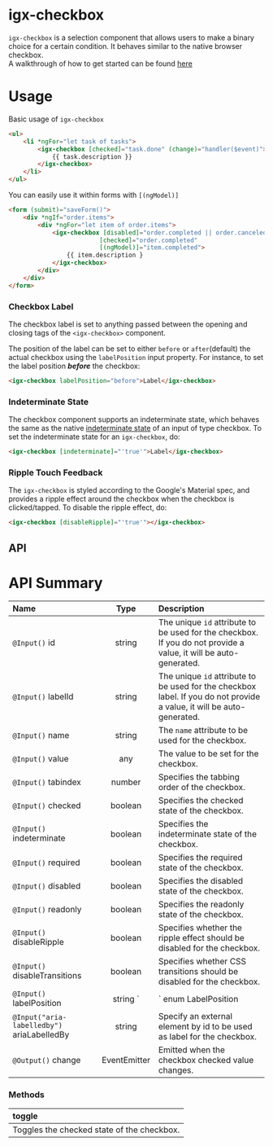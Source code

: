 # igx-checkbox

`igx-checkbox` is a selection component that allows users to make a binary choice for a certain condition. It behaves similar to the native browser checkbox.  
A walkthrough of how to get started can be found [here](https://www.infragistics.com/products/ignite-ui-angular/angular/components/checkbox.html)

# Usage

Basic usage of `igx-checkbox`

```html
<ul>
    <li *ngFor="let task of tasks">
        <igx-checkbox [checked]="task.done" (change)="handler($event)">
            {{ task.description }}
        </igx-checkbox>
    </li>
</ul>
```

You can easily use it within forms with `[(ngModel)]`

```html
<form (submit)="saveForm()">
    <div *ngIf="order.items">
        <div *ngFor="let item of order.items">
            <igx-checkbox [disabled]="order.completed || order.canceled"
                         [checked]="order.completed"
                         [(ngModel)]="item.completed">
                {{ item.description }
            </igx-checkbox>
        </div>
    </div>
</form>
```

### Checkbox Label

The checkbox label is set to anything passed between the opening and closing tags of the `<igx-checkbox>` component.

The position of the label can be set to either `before` or `after`(default) the actual checkbox using the `labelPosition` input property. For instance, to set the label position ___before___ the checkbox:

```html
<igx-checkbox labelPosition="before">Label</igx-checkbox>
```

### Indeterminate State

The checkbox component supports an indeterminate state, which behaves the same as the native [indeterminate state](https://developer.mozilla.org/en-US/docs/Web/CSS/:indeterminate) of an input of type checkbox.
To set the indeterminate state for an `igx-checkbox`, do:

```html
<igx-checkbox [indeterminate]="'true'">Label</igx-checkbox>
```

### Ripple Touch Feedback

The `igx-checkbox` is styled according to the Google's Material spec, and provides a ripple effect around the checkbox when the checkbox is clicked/tapped.
To disable the ripple effect, do:

```html
<igx-checkbox [disableRipple]="'true'"></igx-checkbox>
```

## API

# API Summary
| Name   |      Type      |  Description |
|:----------|:-------------:|:------|
| `@Input()` id |    string   | The unique `id` attribute to be used for the checkbox. If you do not provide a value, it will be auto-generated. |
| `@Input()` labelId |    string   | The unique `id` attribute to be used for the checkbox label. If you do not provide a value, it will be auto-generated. |
| `@Input()` name |  string | The `name` attribute to be used for the checkbox. |
| `@Input()` value | any | The value to be set for the checkbox. |
| `@Input()` tabindex | number | Specifies the tabbing order of the checkbox. |
| `@Input()` checked | boolean | Specifies the checked state of the checkbox. |
| `@Input()` indeterminate | boolean | Specifies the indeterminate state of the checkbox. |
| `@Input()` required | boolean | Specifies the required state of the checkbox. |
| `@Input()` disabled | boolean | Specifies the disabled state of the checkbox. |
| `@Input()` readonly | boolean | Specifies the readonly state of the checkbox. |
| `@Input()` disableRipple | boolean | Specifies whether the ripple effect should be disabled for the checkbox. |
| `@Input()` disableTransitions | boolean | Specifies whether CSS transitions should be disabled for the checkbox. |
| `@Input()` labelPosition | string `|` enum LabelPosition | Specifies the position of the text label relative to the checkbox element. |
| `@Input("aria-labelledby")` ariaLabelledBy | string | Specify an external element by id to be used as label for the checkbox. |
| `@Output()` change | EventEmitter<IChangeCheckboxEventArgs> | Emitted when the checkbox checked value changes. |

### Methods

| toggle |
|:----------|
| Toggles the checked state of the checkbox. |
